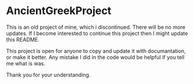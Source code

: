 # AncientGreekProject
This is an old project of mine, which i discontinued. There will be no more updates. If I become interested to continue this project then I might update this README.

This project is open for anyone to copy and update it with documantation, or make it better. Any mistake I did in the code would be helpful if you tell me what is was.

Thank you for your understanding.
